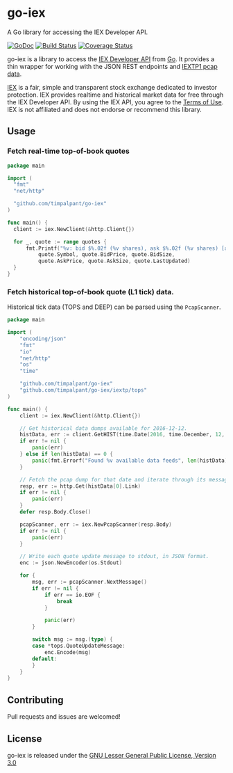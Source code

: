 # go-iex
A Go library for accessing the IEX Developer API.

[![GoDoc](https://godoc.org/github.com/timpalpant/go-iex?status.svg)](http://godoc.org/github.com/timpalpant/go-iex)
[![Build Status](https://travis-ci.org/timpalpant/go-iex.svg?branch=master)](https://travis-ci.org/timpalpant/go-iex)
[![Coverage Status](https://coveralls.io/repos/timpalpant/go-iex/badge.svg?branch=master&service=github)](https://coveralls.io/github/timpalpant/go-iex?branch=master)

go-iex is a library to access the [IEX Developer API](https://www.iextrading.com/developer/docs/) from [Go](http://www.golang.org).
It provides a thin wrapper for working with the JSON REST endpoints and [IEXTP1 pcap data](https://www.iextrading.com/trading/market-data/#specifications).

[IEX](https://www.iextrading.com) is a fair, simple and transparent stock exchange dedicated to investor protection.
IEX provides realtime and historical market data for free through the IEX Developer API.
By using the IEX API, you agree to the [Terms of Use](https://www.iextrading.com/api-terms/). IEX is not affiliated
and does not endorse or recommend this library.

## Usage

### Fetch real-time top-of-book quotes

```Go
package main

import (
  "fmt"
  "net/http"

  "github.com/timpalpant/go-iex"
)

func main() {
  client := iex.NewClient(&http.Client{})

  for _, quote := range quotes {
      fmt.Printf("%v: bid $%.02f (%v shares), ask $%.02f (%v shares) [as of %v]\n",
          quote.Symbol, quote.BidPrice, quote.BidSize,
          quote.AskPrice, quote.AskSize, quote.LastUpdated)
  }
}
```

### Fetch historical top-of-book quote (L1 tick) data.

Historical tick data (TOPS and DEEP) can be parsed using the `PcapScanner`.

```Go
package main

import (
	"encoding/json"
	"fmt"
	"io"
	"net/http"
	"os"
	"time"

	"github.com/timpalpant/go-iex"
	"github.com/timpalpant/go-iex/iextp/tops"
)

func main() {
	client := iex.NewClient(&http.Client{})

	// Get historical data dumps available for 2016-12-12.
	histData, err := client.GetHIST(time.Date(2016, time.December, 12, 0, 0, 0, 0, time.UTC))
	if err != nil {
		panic(err)
	} else if len(histData) == 0 {
		panic(fmt.Errorf("Found %v available data feeds", len(histData)))
	}

	// Fetch the pcap dump for that date and iterate through its messages.
	resp, err := http.Get(histData[0].Link)
	if err != nil {
		panic(err)
	}
	defer resp.Body.Close()

	pcapScanner, err := iex.NewPcapScanner(resp.Body)
	if err != nil {
		panic(err)
	}

	// Write each quote update message to stdout, in JSON format.
	enc := json.NewEncoder(os.Stdout)

	for {
		msg, err := pcapScanner.NextMessage()
		if err != nil {
			if err == io.EOF {
				break
			}

			panic(err)
		}

		switch msg := msg.(type) {
		case *tops.QuoteUpdateMessage:
			enc.Encode(msg)
		default:
		}
	}
}
```

## Contributing

Pull requests and issues are welcomed!

## License

go-iex is released under the [GNU Lesser General Public License, Version 3.0](https://www.gnu.org/licenses/lgpl-3.0.en.html)
